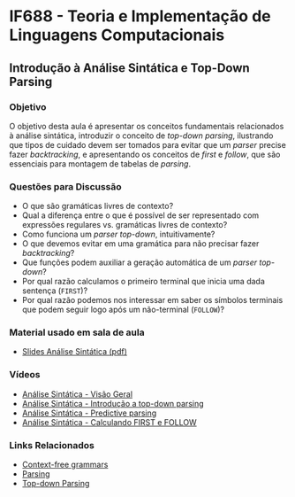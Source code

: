 # IF688 - Teoria e Implementação de Linguagens Computacionais

## Introdução à Análise Sintática e Top-Down Parsing

### Objetivo

O objetivo desta aula é apresentar os conceitos fundamentais relacionados à análise sintática, introduzir o conceito de *top-down parsing*, ilustrando que tipos de cuidado devem ser tomados para evitar que um _parser_ precise fazer _backtracking_, e apresentando os conceitos de _first_ e _follow_, que são essenciais para montagem de tabelas de _parsing_.

### Questões para Discussão

- O que são gramáticas livres de contexto?
- Qual a diferença entre o que é possível de ser representado com expressões regulares vs. gramáticas livres de contexto?
- Como funciona um _parser top-down_, intuitivamente?
- O que devemos evitar em uma gramática para não precisar fazer _backtracking_?
- Que funções podem auxiliar a geração automática de um _parser top-down_?
- Por qual razão calculamos o primeiro terminal que inicia uma dada sentença (`FIRST`)? 
- Por qual razão podemos nos interessar em saber os símbolos terminais que podem seguir logo após um não-terminal (`FOLLOW`)?

### Material usado em sala de aula

- [Slides Análise Sintática (pdf)](https://drive.google.com/file/d/1bDFT_dmZxVFZyzJgb6UAdYPduEL-79RQ/view?usp=drive_web&authuser=0)

### Vídeos

- [Análise Sintática - Visão Geral](https://www.youtube.com/watch?v=rfCp0uVJgIA&list=PLHoVp5NAbKJZanQ-2HnVc_REanYaSJ5bz&index=1)
- [Análise Sintática - Introdução a top-down parsing](https://www.youtube.com/watch?v=6sfHKWspncI)
- [Análise Sintática - Predictive parsing](https://www.youtube.com/watch?v=0wqEfuAZy8A)
- [Análise Sintática - Calculando FIRST e FOLLOW](https://www.youtube.com/watch?v=hIb0MNkv3sw&list=PLHoVp5NAbKJZanQ-2HnVc_REanYaSJ5bz&index=5)

### Links Relacionados

- [Context-free grammars](https://en.wikipedia.org/wiki/Context-free_grammar)
- [Parsing](https://en.wikipedia.org/wiki/Parsing)
- [Top-down Parsing](https://en.wikipedia.org/wiki/Top-down_parsing)
